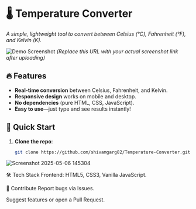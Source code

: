# 🌡️ Temperature Converter  
*A simple, lightweight tool to convert between Celsius (°C), Fahrenheit (°F), and Kelvin (K).*  

![Demo Screenshot](https://raw.githubusercontent.com/shivamgarg82/Temperature-Converter/main/screenshot.png) *(Replace this URL with your actual screenshot link after uploading)*  

## 🔥 Features  
- **Real-time conversion** between Celsius, Fahrenheit, and Kelvin.  
- **Responsive design** works on mobile and desktop.  
- **No dependencies** (pure HTML, CSS, JavaScript).  
- **Easy to use**—just type and see results instantly!  

## 🚀 Quick Start  
1. **Clone the repo**:  
   ```sh
   git clone https://github.com/shivamgarg82/Temperature-Converter.git

![Screenshot 2025-05-06 145304](https://github.com/user-attachments/assets/f9aaacdb-caf8-477e-b532-ca32c8b0d52d)

🛠️ Tech Stack
Frontend: HTML5, CSS3, Vanilla JavaScript.

🤝 Contribute
Report bugs via Issues.

Suggest features or open a Pull Request.

